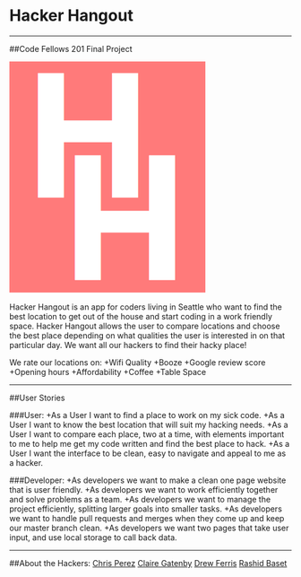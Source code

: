 # Hacker Hangout
***

##Code Fellows 201 Final Project

![alt text](img/HackerHangoutLogo.png)

Hacker Hangout is an app for coders living in Seattle who want to find the best location to get out of the house and start coding in a work friendly space. Hacker Hangout allows the user to compare locations and choose the best place depending on what qualities the user is interested in on that particular day. We want all our hackers to find their hacky place!

We rate our locations on:
+Wifi Quality
+Booze
+Google review score
+Opening hours
+Affordability
+Coffee
+Table Space

***

##User Stories

###User:
+As a User I want to find a place to work on my sick code.
+As a User I want to know the best location that will suit my hacking needs.
+As a User I want to compare each place, two at a time, with elements important to me to help me get my code written and find the best place to hack.
+As a User I want the interface to be clean, easy to navigate and appeal to me as a hacker.

###Developer:
+As developers we want to make a clean one page website that is user friendly.
+As developers we want to work efficiently together and solve problems as a team.
+As developers we want to manage the project efficiently, splitting larger goals into smaller tasks.
+As developers we want to handle pull requests and merges when they come up and keep our master branch clean.
+As developers we want two pages that take user input, and use local storage to call back data.

***

##About the Hackers:
[Chris Perez](https://github.com/ckperez)
[Claire Gatenby](https://github.com/clair3st)
[Drew Ferris](https://github.com/drewferris)
[Rashid Baset](https://github.com/rashidbaset)
